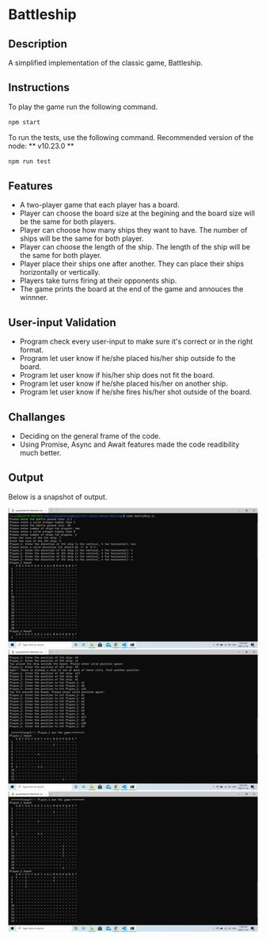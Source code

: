 # Battleship

## Description
A simplified implementation of the classic game, Battleship.

## Instructions
To play the game run the following command.
```javascript
npm start
```

To run the tests, use the following command. Recommended version of the node: ** v10.23.0 **
```javascript
npm run test
```


## Features
- A two-player game that each player has a board. 
- Player can choose the board size at the begining and the board size will be the same for both players.
- Player can choose how many ships they want to have. The number of ships will be the same for both player.
- Player can choose the length of the ship. The length of the ship will be the same for both player.
- Player place their ships one after another. They can place their ships horizontally or vertically.
- Players take turns firing at their opponents ship.
- The game prints the board at the end of the game and annouces the winnner.

## User-input Validation
- Program check every user-input to make sure it's correct or in the right format.
- Program let user know if he/she placed his/her ship outside fo the board.
- Program let user know if his/her ship does not fit the board.
- Program let user know if he/she placed his/her on another ship.
- Program let user know if he/she fires his/her shot outside of the board.

## Challanges
- Deciding on the general frame of the code.
- Using Promise, Async and Await features made the code readibility much better. 

## Output
Below is a snapshot of output.

![sample output](snapshot_1.PNG)
![sample output](snapshot_2.PNG)
![sample output](snapshot_3.PNG)



